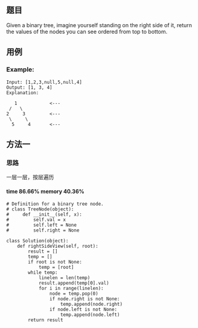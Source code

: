 ## 题目
Given a binary tree, imagine yourself standing on the right side of it, return the values of the nodes you can see ordered from top to bottom.
## 用例
### Example:
```
Input: [1,2,3,null,5,null,4]
Output: [1, 3, 4]
Explanation:

   1            <---
 /   \
2     3         <---
 \     \
  5     4       <---
```
## 方法一
### 思路
一层一层，按层遍历
#### time 86.66% memory 40.36%
```
# Definition for a binary tree node.
# class TreeNode(object):
#     def __init__(self, x):
#         self.val = x
#         self.left = None
#         self.right = None

class Solution(object):
    def rightSideView(self, root):
        result = []
        temp = []
        if root is not None:
            temp = [root]
        while temp:
            linelen = len(temp)
            result.append(temp[0].val)
            for i in range(linelen):
                node = temp.pop(0)
                if node.right is not None:
                    temp.append(node.right)
                if node.left is not None:
                    temp.append(node.left)
        return result
```
